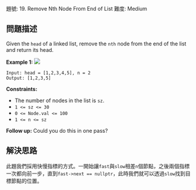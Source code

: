 題號: 19. Remove Nth Node From End of List
難度: Medium

## 問題描述
Given the `head` of a linked list, remove the `nth` node from the end of the list and return its head.

**Example 1:**
![](https://hackmd.io/_uploads/SkupXb4kT.jpg)
```
Input: head = [1,2,3,4,5], n = 2
Output: [1,2,3,5]
```

**Constraints:**

- The number of nodes in the list is `sz`.
- `1 <= sz <= 30`
- `0 <= Node.val <= 100`
- `1 <= n <= sz`

**Follow up:** Could you do this in one pass?

## 解決思路
此題我們採用快慢指標的方式。一開始讓`fast`與`slow`相差`n`個節點，之後兩個指標一次都向前一步，直到`fast->next == nullptr`，此時我們就可以透過`slow`找到目標節點的位置。